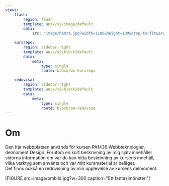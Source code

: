 ```yaml
---
views:
    flash:
        region: flash
        template: anax/v2/image/default
        data:
            src: "image/hamra.jpg?width=1100&height=100&crop-to-fit&area=0,0,30,0"

    kursrepo:
        region: sidebar-right
        template: anax/v2/block/default
        data:
            meta:
                type: single
                route: block/om-kursrepo

    redovisa:
        region: sidebar-right
        template: anax/v2/block/default
        data:
            meta:
                type: single
                route: block/om-redovisa
---
```

Om
=========================

Den här webbplatsen används  för kursen PA1436 Webbteknologier,
delmoment Design.
Förutom en kort beskrivning av mig själv innehåller sidorna information
om var du kan hitta beskrivning av kursens innehåll, vilka verktyg som använts och
var mitt kursmaterial är beläget.<br>
Det finns också en redovisning av min upplevelse av kursens delmoment.


[FIGURE src=image/ombild.jpg?w=300 caption="Ett fantasimönster."]
